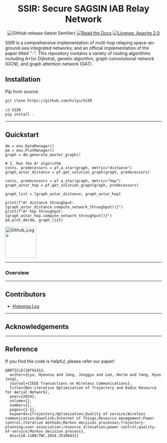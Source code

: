 <div align="center">    

# SSIR: Secure SAGSIN IAB Relay Network

![GitHub release (latest SemVer)](https://img.shields.io/badge/release-v0.1.0-blue)
[![Read the Docs](https://img.shields.io/readthedocs/torch-influence)](asdf/)
[![License: Apache 2.0](https://img.shields.io/badge/License-Apache_2.0-blue.svg)](LICENSE.txt)

</div>

SSIR is a comprehensive implementation of multi-hop relaying space-air-ground-sea integrated networks; and an official implementation of the paper titled "-".
This repository contains a variety of routing algorithms including A*(or Dijkstra), genetic algorithm, graph convolutional network (GCN), and graph attention network (GAT).

## Installation

Pip from source:

```bash
git clone https://github.com/hslyu/SSIR
 
cd SSIR
pip install .   
 ```
______________________________________________________________________

## Quickstart
```
dm = env.DataManager()
pm = env.PlotManager()
graph = dm.generate_master_graph()

# 2. Run the A* algorithm
costs, predecessors = pf.a_star(graph, metric="distance")
graph_astar_distance = pf.get_solution_graph(graph, predecessors)

costs, predecessors = pf.a_star(graph, metric="hop")
graph_astar_hop = pf.get_solution_graph(graph, predecessors)

graph_list = [graph_astar_distance, graph_astar_hop]

print(f"A* distance throughput: {graph_astar_distance.compute_network_throughput()}")
print(f"A* hop throughput: {graph_astar_hop.compute_network_throughput()}")
pm.plot_dm(dm, graph_list)
```
<img src="./github.png" style="width: 100px; height: auto;" title="Github_Logo"/>

______________________________________________________________________

### Overview
______________________________________________________________________

## Contributors
- [Hyeonsu Lyu](https://www.lyu.kr/)
______________________________________________________________________

## Acknowledgements

______________________________________________________________________

## Reference
If you find the code is helpful, please refer our paper!
```
@ARTICLE{10791413,
  author={Lyu, Hyeonsu and Jang, Jonggyu and Lee, Harim and Yang, Hyun Jong},
  journal={IEEE Transactions on Wireless Communications}, 
  title={Non-iterative Optimization of Trajectory and Radio Resource for Aerial Network}, 
  year={2024},
  volume={},
  number={},
  pages={1-1},
  keywords={Trajectory;Optimization;Quality of service;Wireless communication;Downlink;Internet of Things;Resource management;Power control;Iterative methods;Markov decision processes;Trajectory-planning;user association;resource allocation;power control;quality-of-service;Markov decision process},
  doi={10.1109/TWC.2024.3510043}}
```

